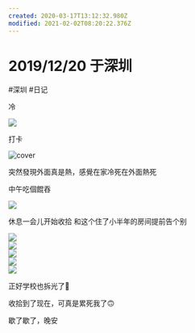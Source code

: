 ```yaml
---
created: 2020-03-17T13:12:32.980Z
modified: 2021-02-02T08:20:22.376Z
---
```

# 2019/12/20 于深圳
#深圳 #日记
<!-- @timer "date":"Fri Dec 20 2019 10:17:21 GMT+0800 (CST)" -->

冷

<!-- @timer "date":"Fri Dec 20 2019 10:51:52 GMT+0800 (CST)","duration":"35 minutes" -->

![](https://i.loli.net/2019/12/20/K2DrSBze3TlNpMQ.jpg)

<!-- @timer "date":"Fri Dec 20 2019 12:30:04 GMT+0800 (CST)","duration":"about 2 hours" -->

打卡

![cover](https://i.loli.net/2019/12/20/2RjWrxNGEhMkQZl.jpg)

突然發現外面真是熱，感覺在家冷死在外面熱死

<!-- @timer "date":"Fri Dec 20 2019 13:08:46 GMT+0800 (CST)","duration":"39 minutes" -->

中午吃個餛吞

![](https://i.loli.net/2019/12/20/x7BwsSbCVvdiZHQ.jpg)

<!-- @timer "date":"Fri Dec 20 2019 13:54:50 GMT+0800 (CST)","duration":"about 1 hour" -->

休息一会儿开始收拾
和这个住了小半年的房间提前告个别

![](https://i.loli.net/2019/12/20/6fUWMBP2iXKlHDQ.jpg)  
![](https://i.loli.net/2019/12/20/64p1CwOKNlmb58X.jpg)  
![](https://i.loli.net/2019/12/20/EmQhWJM2yfrtR8I.jpg)  
![](https://i.loli.net/2019/12/20/DLyY2XalCAUxsdR.jpg)  
![](https://i.loli.net/2019/12/20/dMBauzTH2iWrAKF.jpg)

正好学校也拆光了:new_moon_with_face:

<!-- @timer "date":"Fri Dec 20 2019 18:36:56 GMT+0800 (CST)","duration":"about 5 hours" -->

收拾到了现在，可真是累死我了:upside_down_face:

<!-- @timer "date":"Fri Dec 20 2019 22:16:52 GMT+0800 (CST)","duration":"about 4 hours" -->

歇了歇了，晚安
